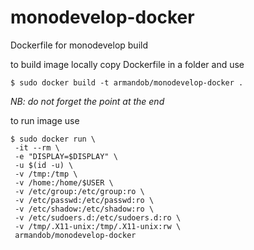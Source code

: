 # monodevelop-docker
Dockerfile for monodevelop build


to build image locally copy Dockerfile in a folder and use 
```
$ sudo docker build -t armandob/monodevelop-docker . 
```
_NB: do not forget the point at the end_


to run image use
```
$ sudo docker run \
 -it --rm \
 -e "DISPLAY=$DISPLAY" \
 -u $(id -u) \
 -v /tmp:/tmp \
 -v /home:/home/$USER \
 -v /etc/group:/etc/group:ro \
 -v /etc/passwd:/etc/passwd:ro \
 -v /etc/shadow:/etc/shadow:ro \
 -v /etc/sudoers.d:/etc/sudoers.d:ro \
 -v /tmp/.X11-unix:/tmp/.X11-unix:rw \
 armandob/monodevelop-docker

```

